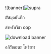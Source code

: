 ![banner]![supra](https://github.com/apirachata/apirachata.github.io/assets/159878448/e5618201-323a-41a8-962c-7813b39dc82f)


#สมุดบันทึก

สำหรับวิชา oop

![download banner](./banner.jpg)

อภิรัชชะตะ โพธิสาร
